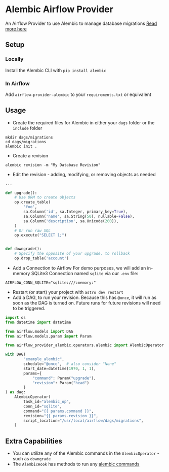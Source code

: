 # Alembic Airflow Provider
An Airflow Provider to use Alembic to manage database migrations
[Read more here](https://alembic.sqlalchemy.org/en/latest/)

## Setup
### Locally
Install the Alembic CLI with `pip install alembic`

### In Airflow
Add `airflow-provider-alembic` to your `requirements.txt` or equivalent

## Usage
- Create the required files for Alembic in either your `dags` folder or the `include` folder
```shell
mkdir dags/migrations
cd dags/migrations
alembic init .
```

- Create a revision
```shell
alembic revision -m "My Database Revision"
```
- Edit the revision - adding, modifying, or removing objects as needed

```python
...

def upgrade():
    # Use ORM to create objects
    op.create_table(
        'foo',
        sa.Column('id', sa.Integer, primary_key=True),
        sa.Column('name', sa.String(50), nullable=False),
        sa.Column('description', sa.Unicode(200)),
    )
    # Or run raw SQL
    op.execute("SELECT 1;")


def downgrade():
    # Specify the opposite of your upgrade, to rollback
    op.drop_table('account')
```

- Add a Connection to Airflow 
For demo purposes, we will add an in-memory SQLite3 Connection named `sqlite` via our `.env` file:
```dotenv
AIRFLOW_CONN_SQLITE="sqlite:///:memory:"
```
- Restart (or start) your project with `astro dev restart`
- Add a DAG, to run your revision. Because this has `@once`, it will run as soon as the DAG is turned on. Future runs for future revisions will need to be triggered. 
```python
import os
from datetime import datetime

from airflow.models import DAG
from airflow.models.param import Param

from airflow_provider_alembic.operators.alembic import AlembicOperator

with DAG(
        "example_alembic",
        schedule="@once",  # also consider "None"
        start_date=datetime(1970, 1, 1),
        params={
            "command": Param("upgrade"),
            "revision": Param("head")
        }
) as dag:
    AlembicOperator(
        task_id="alembic_op",
        conn_id="sqlite",
        command="{{ params.command }}",
        revision="{{ params.revision }}",
        script_location="/usr/local/airflow/dags/migrations",
    )
```
## Extra Capabilities
- You can utilize any of the Alembic commands in the `AlembicOperator` - such as `downgrade`
- The `AlembicHook` has methods to run any [alembic commands](https://alembic.sqlalchemy.org/en/latest/api/commands.html)